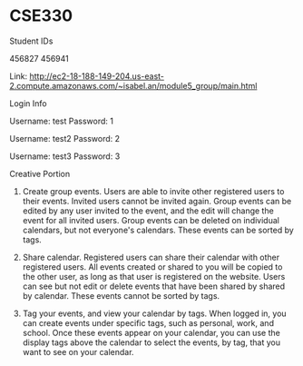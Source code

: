 # CSE330
Student IDs

456827
456941

Link: http://ec2-18-188-149-204.us-east-2.compute.amazonaws.com/~isabel.an/module5_group/main.html

Login Info

Username: test 
Password: 1

Username: test2 
Password: 2

Username: test3 
Password: 3

Creative Portion

1. Create group events. Users are able to invite other registered users to their events. Invited users cannot be invited again. Group events can be edited by any user invited to the event, and the edit will change the event for all invited users. Group events can be deleted on individual calendars, but not everyone's calendars. These events can be sorted by tags.

2. Share calendar. Registered users can share their calendar with other registered users. All events created or shared to you will be copied to the other user, as long as that user is registered on the website. Users can see but not edit or delete events that have been shared by shared by calendar. These events cannot be sorted by tags.

3. Tag your events, and view your calendar by tags. When logged in, you can create events under specific tags, such as personal, work, and school. Once these events appear on your calendar, you can use the display tags above the calendar to select the events, by tag, that you want to see on your calendar. 
